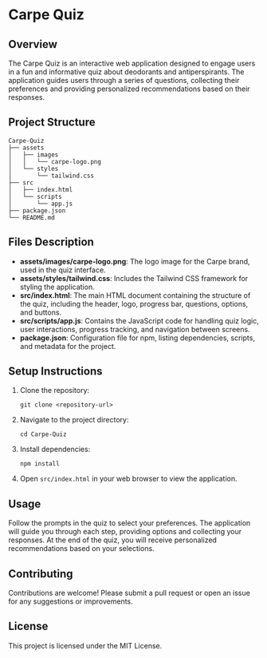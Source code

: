 # Carpe Quiz

## Overview
The Carpe Quiz is an interactive web application designed to engage users in a fun and informative quiz about deodorants and antiperspirants. The application guides users through a series of questions, collecting their preferences and providing personalized recommendations based on their responses.

## Project Structure
```
Carpe-Quiz
├── assets
│   ├── images
│   │   └── carpe-logo.png
│   └── styles
│       └── tailwind.css
├── src
│   ├── index.html
│   └── scripts
│       └── app.js
├── package.json
└── README.md
```

## Files Description
- **assets/images/carpe-logo.png**: The logo image for the Carpe brand, used in the quiz interface.
- **assets/styles/tailwind.css**: Includes the Tailwind CSS framework for styling the application.
- **src/index.html**: The main HTML document containing the structure of the quiz, including the header, logo, progress bar, questions, options, and buttons.
- **src/scripts/app.js**: Contains the JavaScript code for handling quiz logic, user interactions, progress tracking, and navigation between screens.
- **package.json**: Configuration file for npm, listing dependencies, scripts, and metadata for the project.

## Setup Instructions
1. Clone the repository:
   ```
   git clone <repository-url>
   ```
2. Navigate to the project directory:
   ```
   cd Carpe-Quiz
   ```
3. Install dependencies:
   ```
   npm install
   ```
4. Open `src/index.html` in your web browser to view the application.

## Usage
Follow the prompts in the quiz to select your preferences. The application will guide you through each step, providing options and collecting your responses. At the end of the quiz, you will receive personalized recommendations based on your selections.

## Contributing
Contributions are welcome! Please submit a pull request or open an issue for any suggestions or improvements.

## License
This project is licensed under the MIT License.